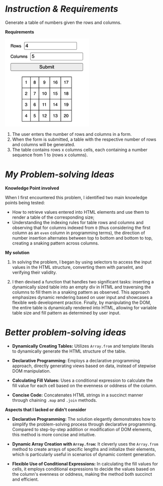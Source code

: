 # *Instruction & Requirements*
Generate a table of numbers given the rows and columns.

**Requirements**

![Table Sample](/D3_GenerateTable/Assets/image.png)
1. The user enters the number of rows and columns in a form.
2. When the form is submitted, a table with the respective number of rows and columns will be generated.
3. The table contains rows x columns cells, each containing a number sequence from 1 to (rows x columns).

# *My Problem-solving Ideas*

**Knowledge Point involved**

When I first encountered this problem, I identified two main knowledge points being tested:

- How to retrieve values entered into HTML elements and use them to render a table of the corresponding size;
- Understanding the indexing rules for table rows and columns and observing that for columns indexed from `0` (thus considering the first column as an `even` column in programming terms), the direction of number insertion alternates between top to bottom and bottom to top, creating a snaking pattern across columns.

**My solution**

1. In solving the problem, I began by using selectors to access the input values in the HTML structure, converting them with parseInt, and verifying their validity.

2. I then devised a function that handles two significant tasks: inserting a dynamically sized table into an empty div in HTML and traversing the columns to fill them in a snaking pattern as observed. This approach emphasizes dynamic rendering based on user input and showcases a flexible web development practice. Finally, by manipulating the DOM, the entire table is dynamically rendered into HTML, allowing for variable table size and fill pattern as determined by user input.

# *Better problem-solving ideas*

- **Dynamically Creating Tables:** Utilizes `Array.from` and template literals to dynamically generate the HTML structure of the table.

- **Declarative Programming:** Employs a declarative programming approach, directly generating views based on data, instead of stepwise DOM manipulation.

- **Calculating Fill Values:** Uses a conditional expression to calculate the fill value for each cell based on the evenness or oddness of the column.

- **Concise Code:** Concatenates HTML strings in a succinct manner through chaining `.map` and `.join` methods.

**Aspects that I lacked or didn't consider**
- **Declarative Programming:** The solution elegantly demonstrates how to simplify the problem-solving process through declarative programming. Compared to step-by-step addition or modification of DOM elements, this method is more concise and intuitive.

- **Dynamic Array Creation with `Array.from`:** It cleverly uses the `Array.from` method to create arrays of specific lengths and initialize their elements, which is particularly useful in scenarios of dynamic content generation.

- **Flexible Use of Conditional Expressions:** In calculating the fill values for cells, it employs conditional expressions to decide the values based on the column's evenness or oddness, making the method both succinct and efficient.